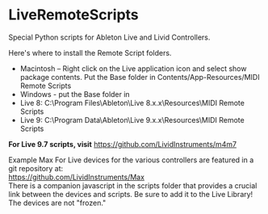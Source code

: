 LiveRemoteScripts
=================

Special Python scripts for Ableton Live and Livid Controllers.

Here's where to install the Remote Script folders.<br> 
+ Macintosh – Right click on the Live application icon and select show package contents. Put the Base folder in Contents/App-Resources/MIDI Remote Scripts
+ Windows - put the Base folder in 
 + Live 8: C:\Program Files\Ableton\Live 8.x.x\Resources\MIDI Remote Scripts
 + Live 9: C:\Program Data\Ableton\Live 9.x.x\Resources\MIDI Remote Scripts

**For Live 9.7 scripts, visit**
https://github.com/LividInstruments/m4m7

Example Max For Live devices for the various controllers are featured in a git repository at:<br>
https://github.com/LividInstruments/Max<br>
There is a companion javascript in the scripts folder that provides a crucial link between the devices and scripts. Be sure to add it to the Live Library! The devices are not "frozen."

